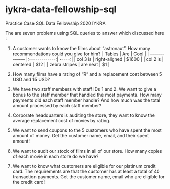# iykra-data-fellowship-sql
Practice Case SQL Data Fellowship 2020 IYKRA

The are seven problems using SQL queries to answer which discussed here :
1. A customer wants to know the films about “astronaut”. How many recommendations could you give for him?
| Tables        | Are           | Cool  |
| ------------- |:-------------:| -----:|
| col 3 is      | right-aligned | $1600 |
| col 2 is      | centered      |   $12 |
| zebra stripes | are neat      |    $1 |

2. How many films have a rating of “R” and a replacement cost between 5 USD and 15 USD?
3. We have two staff members with staff IDs 1 and 2. We want to give a bonus to the staff member that handled the most payments. How many payments did each staff member handle? And how much was the total amount processed by each staff member?
4. Corporate headquarters is auditing the store, they want to know the average replacement cost of movies by rating.
5. We want to send coupons to the 5 customers who have spent the most amount of money. Get the customer name, email, and their spent amount!
6. We want to audit our stock of films in all of our store. How many copies of each movie in each store do we have?
7. We want to know what customers are eligible for our platinum credit card. The requirements are that the customer has at least a total of 40 transaction payments. Get the customer name, email who are eligible for the credit card!

